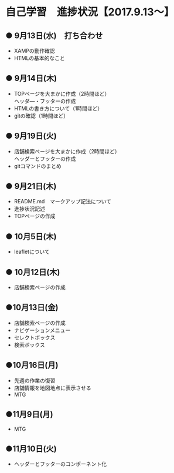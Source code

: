 
# 自己学習　進捗状況【2017.9.13～】

## ● 9月13日(水)　打ち合わせ
* XAMPの動作確認  
* HTMLの基本的なこと

## ● 9月14日(木)
* TOPページを大まかに作成（2時間ほど）  
ヘッダ―・フッターの作成
* HTMLの書き方について（1時間ほど）
* gitの確認（1時間ほど）

## ● 9月19日(火)
* 店舗検索ページを大まかに作成（2時間ほど）  
ヘッダーとフッターの作成
* gitコマンドのまとめ

## ● 9月21日(木)
* README.md　マークアップ記法について
* 進捗状況記述
* TOPページの作成

## ● 10月5日(木)
* leafletについて

## ● 10月12日(木)
* 店舗検索ページの作成

## ●10月13日(金)
* 店舗検索ページの作成
* ナビゲーションメニュー
* セレクトボックス
* 検索ボックス

## ●10月16日(月)
* 先週の作業の復習
* 店舗情報を地図地点に表示させる
* MTG

## ●11月9日(月)
* MTG

## ●11月10日(火)
* ヘッダーとフッターのコンポーネント化
